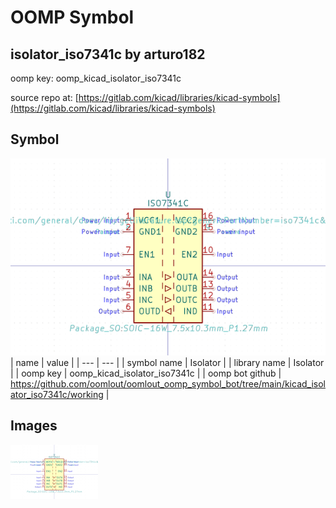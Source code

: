 # OOMP Symbol  
## isolator_iso7341c  by arturo182  
  
oomp key: oomp_kicad_isolator_iso7341c  
  
source repo at: [https://gitlab.com/kicad/libraries/kicad-symbols](https://gitlab.com/kicad/libraries/kicad-symbols)  
## Symbol  
  
[![working.png](working_600.png)](working.png)  
| name | value | 
| --- | --- | 
| symbol name | Isolator | 
| library name | Isolator | 
| oomp key | oomp_kicad_isolator_iso7341c | 
| oomp bot github | https://github.com/oomlout/oomlout_oomp_symbol_bot/tree/main/kicad_isolator_iso7341c/working | 
## Images  
  
[![working.png](working_140.png)](working.png)  
